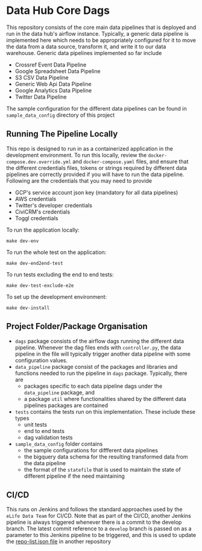 # Data Hub Core Dags

This repository consists of the core main data pipelines that is deployed and run in the data hub's airflow instance.
Typically, a generic data pipeline is implemented here which needs to be appropriately configured for it to move the data from a data source, transform it, and write it to our data warehouse.
Generic data pipelines implemented so far include
 - Crossref Event Data Pipeline
 - Google Spreadsheet Data Pipeline
 - S3 CSV Data Pipeline
 - Generic Web Api Data Pipeline
 - Google Analytics Data Pipeline
 - Twitter Data Pipeline

The sample configuration for the different data pipelines can be found in `sample_data_config` directory of this project

## Running The Pipeline Locally
This repo is designed to run in as a containerized application in the development environment.
To run this locally, review the `docker-compose.dev.override.yml` and `docker-compose.yaml` files, and ensure that the different credentials files, tokens or strings required by different data pipelines are correctly provided if you will have to run the data pipeline.
Following are the credentials that you may need to provide
- GCP's service account json key (mandatory for all data pipelines)
- AWS credentials
- Twitter's developer credentials
- CiviCRM's credentials
- Toggl credentials

To run the application locally:

    make dev-env

To run the whole test on the application:
       
    make dev-end2end-test
 
To run tests excluding the end to end tests:

    make dev-test-exclude-e2e
 
To set up the development environment:

    make dev-install
 
 
## Project Folder/Package Organisation

- `dags` package consists of the airflow dags running the different data pipeline. Whenever the dag files ends with `controller.py`, the data pipeline in the file will typically trigger another data pipeline with some configuration values.
- `data_pipeline` package consist of the packages and libraries and functions needed to run the pipeline in `dags` package. Typically, there are
  - packages specific to each data pipeline dags under the `data_pipeline` package, and 
  - a package `util` where functionalities shared by the different data pipelines packages are contained
- `tests` contains the tests run on this implementation. These include these types
  - unit tests
  - end to end tests
  - dag validation tests
- `sample_data_config` folder contains 
  - the sample configurations for diffferent data pipelines 
  - the bigquery data schema for the resulting transformed data from the data pipeline
  - the format of the `statefile` that is used to maintain the state of different pipeline if the need maintaining
  
 ## CI/CD
 
 This runs on Jenkins and follows the standard approaches used by the `eLife Data Team` for CI/CD.
 Note that as part of the CI/CD, another Jenkins pipeline is always triggered whenever there is a commit to the develop branch. The latest commit reference to a `develop` branch is passed on as a parameter to this Jenkins pipeline to be triggered, and this is used to update the [repo-list.json file](https://github.com/elifesciences/data-hub-airflow-image/blob/develop/repo-list.json) in another repository
